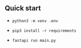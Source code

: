 ## Quick start

  - `python3 -m venv .env`

  - `pip3 install -r requirements`

  - `fastapi run main.py`
